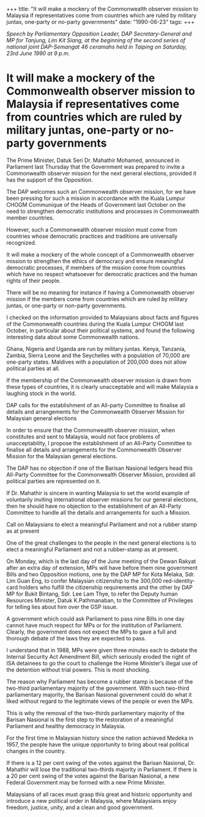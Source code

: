 +++ 
title: "It will make a mockery of the Commonwealth observer mission to Malaysia if representatives come from countries which are ruled by military juntas, one-party or no-party governments"
date: "1990-06-23"
tags:
+++

_Speech by Parliamentary Opposition Leader, DAP Secretary-General and MP for Tanjung, Lim Kit Siang, at the beginning of the second series of national joint DAP-Semangat 46 ceramahs held in Taiping on Saturday, 23rd June 1990 at 9 p.m._

# It will make a mockery of the Commonwealth observer mission to Malaysia if representatives come from countries which are ruled by military juntas, one-party or no-party governments

The Prime Minister, Datuk Seri Dr. Mahathir Mohamed, announced in Parliament last Thursday that the Government was prepared to invite a Commonwealth observer mission for the next general elections, provided it has the support of the Opposition.</u>

The DAP welcomes such an Commonwealth observer mission, for we have been pressing for such a mission in accordance with the Kuala Lumpur CHOGM Communique of the Heads of Government last October on the need to strengthen democratic institutions and processes in Commonwealth member countries.

However, such a Commonwealth observer mission must come from countries whose democratic practices and traditions are universally recognized.

It will make a mockery of the whole concept of a Commonwealth observer mission to strengthen the ethics of democracy and ensure meaningful democratic processes, if members of the mission come from countries which have no respect whatsoever for democratic practices and the human rights of their people.

There will be no meaning for instance if having a Commonwealth observer mission if the members come from countries which are ruled by military juntas, or one-party or non-party governments.

I checked on the information provided to Malaysians about facts and figures of the Commonwealth countries during the Kuala Lumpur CHOGM last October, in particular about their political systems, and found the following interesting data about some Commonwealth nations.

Ghana, Nigeria and Uganda are run by military juntas. Kenya, Tanzania, Zambia, Sierra Leone and the Seychelles with a population of 70,000 are one-party states. Maldives with a population of 200,000 does not allow political parties at all.

If the membership of the Commonwealth observer mission is drawn from these types of countries, it is clearly unacceptable and will make Malaysia a laughing stock in the world.

DAP calls for the establishment of an All-party Committee to finalise all details and arrangements for the Commonwealth Observer Mission for Malaysian general elections

In order to ensure that the Commonwealth observer mission, when constitutes and sent to Malaysia, would not face problems of unacceptability, I propose the establishment of an All-Party Committee to finalise all details and arrangements for the Commonwealth Observer Mission for the Malaysian general elections.

The DAP has no objection if one of the Barisan Nasional ledgers head this All-Party Committee for the Commonwealth Observer Mission, provided all political parties are represented on it.

If Dr. Mahathir is sincere in wanting Malaysia to set the world example of voluntarily inviting international observer missions for our general elections, then he should have no objection to the establishment of an All-Party Committee to handle all the details and arrangements for such a Mission.

Call on Malaysians to elect a meaningful Parliament and not a rubber stamp as at present

One of the great challenges to the people in the next general elections is to elect a meaningful Parliament and not a rubber-stamp as at present.

On Monday, which is the last day of the June meeting of the Dewan Rakyat after an extra day of extension, MPs will have before them nine government Bills and two Opposition motions, one by the DAP MP for Kota Melaka, Sdr. Lim Guan Eng, to confer Malaysian citizenship to the 300,000 red-identity-card holders who fulfill the citizenship requirements and the other by DAP MP for Bukit Bintang, Sdr. Lee Lam Thye, to refer the Deputy human Resources Minister, Datuk K.Pathmanaban, to the Committee of Privileges for telling lies about him over the GSP issue.

A government which could ask Parliament to pass nine Bills in one day cannot have much respect for MPs or for the institution of Parliament. Clearly, the government does not expect the MPs to gave a full and thorough debate of the laws they are expected to pass.

I understand that in 1988, MPs were given three minutes each to debate the Internal Security Act Amendment Bill, which seriously eroded the right of ISA detainees to go the court to challenge the Home Minister’s illegal use of the detention without trial powers. This is most shocking.

The reason why Parliament has become a rubber stamp is because of the two-third parliamentary majority of the government. With such two-third parliamentary majority, the Barisan Nasional government could do what it liked without regard to the legitimate views of the people or even the MPs.

This is why the removal of the two-thirds parliamentary majority of the Barisan Nasional is the first step to the restoration of a meaningful Parliament and healthy democracy in Malaysia.

For the first time in Malaysian history since the nation achieved Medeka in 1957, the people have the unique opportunity to bring about real political changes in the country.

If there is a 12 per cent swing of the votes against the Barisan Nasional, Dr. Mahathir will lose the traditional two-thirds majority in Parliament. If there is a 20 per cent swing of the votes against the Barisan Nasional, a new Federal Government may be formed with a new Prime Minister.

Malaysians of all races must grasp this great and historic opportunity and introduce a new political order in Malaysia, where Malaysians enjoy freedom, justice, unity, and a clean and good government.
 
